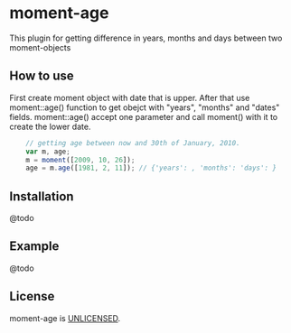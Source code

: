 moment-age
==========
This plugin for getting difference in years, months and days between two moment-objects

How to use
----------
First create moment object with date that is upper. After that use moment::age() function
to get obejct with "years", "months" and "dates" fields.
moment::age() accept one parameter and call moment() with it to create the lower date.
``` javascript
    // getting age between now and 30th of January, 2010.
    var m, age;
    m = moment([2009, 10, 26]);
    age = m.age([1981, 2, 11]); // {'years': , 'months': 'days': }
```

Installation
------------
@todo

Example
-------
@todo

License
-------
moment-age is [UNLICENSED][unlicense].

[unlicense]: http://unlicense.org/

